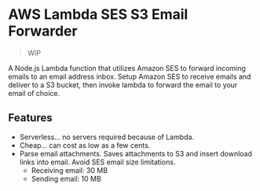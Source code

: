 # AWS Lambda SES S3 Email Forwarder

> WIP

A Node.js Lambda function that utilizes Amazon SES to forward incoming emails to an email address inbox. Setup Amazon SES to receive emails and deliver to a S3 bucket, then invoke lambda to forward the email to your email of choice.

## Features

* Serverless... no servers required because of Lambda.
* Cheap... can cost as low as a few cents.
* Parse email attachments.  Saves attachments to S3 and insert download links into email. Avoid SES email size limitations.
  * Receiving email: 30 MB
  * Sending email: 10 MB
